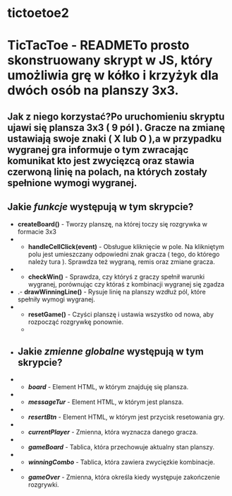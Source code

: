 # tictoetoe2
# TicTacToe - READMETo prosto skonstruowany skrypt w JS, który umożliwia grę w kółko i krzyżyk dla dwóch osób na planszy 3x3.

## Jak z niego korzystać?Po uruchomieniu skryptu ujawi się plansza 3x3 ( 9 pól ). Gracze na zmianę ustawiają swoje znaki ( X lub O ),a w przypadku wygranej gra informuje o tym zwracając komunikat kto jest zwycięzcą oraz stawia czerwoną linię na polach, na których zostały spełnione wymogi wygranej.

## Jakie *funkcje* występują w tym skrypcie?
- **createBoard()** - Tworzy planszę, na której toczy się rozgrywka w formacie 3x3
- - **handleCellClick(event)** - Obsługue kliknięcie w pole. Na klikniętym polu jest umieszczany odpowiedni znak gracza ( tego, do którego należy tura ). Sprawdza też wygraną, remis oraz zmiane gracza.
- - **checkWin()** - Sprawdza, czy któryś z graczy spełnił warunki wygranej, porównując czy któraś z kombinacji wygranej się zgadza
- .- **drawWinningLine()** - Rysuje linię na planszy wzdłuż pól, które spełniły wymogi wygranej.
- - **resetGame()** - Czyści planszę i ustawia wszystko od nowa, aby rozpocząć rozgrywkę ponownie.
  - 
- ## Jakie *zmienne globalne* występują w tym skrypcie?
- - __*board*__ - Element HTML, w którym znajduję się plansza.
- - __*messageTur*__ - Element HTML, w którym jest plansza.
- - __*resertBtn*__ - Element HTML, w którym jest przycisk resetowania gry.
- - __*currentPlayer*__ - Zmienna, która wyznacza danego gracza.
- - __*gameBoard*__ - Tablica, która przechowuje aktualny stan planszy.
- - __*winningCombo*__ - Tablica, która zawiera zwycięzkie kombinacje.
- - __*gameOver*__ - Zmienna, która określa kiedy występuje zakończenie rozgrywki.
